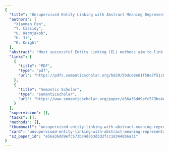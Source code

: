 ```yaml
---
{
  "title": "Unsupervised Entity Linking with Abstract Meaning Representation",
  "authors": [
    "Xiaoman Pan",
    "T. Cassidy",
    "U. Hermjakob",
    "H. Ji",
    "K. Knight"
  ],
  "abstract": "Most successful Entity Linking (EL) methods aim to link mentions to their referent entities in a structured Knowledge Base (KB) by comparing their respective contexts, often using similarity measures. While the KB structure is given, current methods have suffered from impoverished information representations on the mention side. In this paper, we demonstrate the effectiveness of Abstract Meaning Representation (AMR) (Banarescu et al., 2013) to select high quality sets of entity “collaborators” to feed a simple similarity measure (Jaccard) to link entity mentions. Experimental results show that AMR captures contextual properties discriminative enough to make linking decisions, without the need for EL training data, and that system with AMR parsing output outperforms hand labeled traditional semantic roles as context representation for EL. Finally, we show promising preliminary results for using AMR to select sets of “coherent” entity mentions for collective entity linking 1 .",
  "links": [
    {
      "title": "PDF",
      "type": "pdf",
      "url": "https://pdfs.semanticscholar.org/b629/5bdce8e61f58a7f51c6e9b60f986fe4f0cb5.pdf"
    },
    {
      "title": "Semantic Scholar",
      "type": "semanticscholar",
      "url": "https://www.semanticscholar.org/paper/e56a36dd9efc573bc4dab3d3d2fcc183448b6a31"
    }
  ],
  "supervision": [],
  "tasks": [],
  "methods": [],
  "thumbnail": "unsupervised-entity-linking-with-abstract-meaning-representation-thumb.jpg",
  "card": "unsupervised-entity-linking-with-abstract-meaning-representation-card.jpg",
  "s2_paper_id": "e56a36dd9efc573bc4dab3d3d2fcc183448b6a31"
}
---
```


